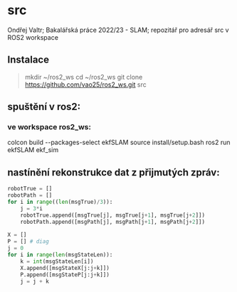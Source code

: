 # src
Ondřej Valtr; Bakalářská práce 2022/23 - SLAM; repozitář pro adresář src v ROS2 workspace

## Instalace
> mkdir ~/ros2_ws
> cd ~/ros2_ws
> git clone https://github.com/vao25/ros2_ws.git src

## spuštění v ros2:

### ve workspace ros2_ws:
colcon build --packages-select ekfSLAM
source install/setup.bash
ros2 run ekfSLAM ekf_sim


## nastínění rekonstrukce dat z přijmutých zpráv:

```python
robotTrue = []
robotPath = []
for i in range((len(msgTrue)/3)):
    j = 3*i
    robotTrue.append([msgTrue[j], msgTrue[j+1], msgTrue[j+2]])
    robotPath.append([msgPath[j], msgPath[j+1], msgPath[j+2]])
    
X = []
P = [] # diag
j = 0
for i in range(len(msgStateLen)):
    k = int(msgStateLen[i])
    X.append([msgStateX[j:j+k]])
    P.append([msgStateP[j:j+k]])
    j = j + k
```   
